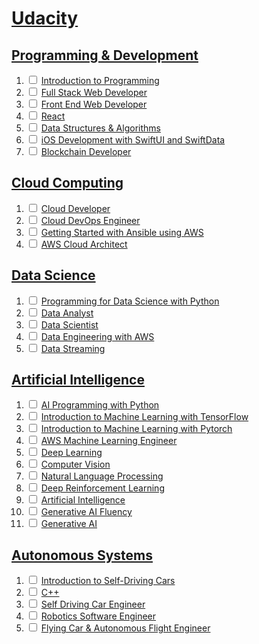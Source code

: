# [Udacity](https://www.udacity.com/dashboard)

## [Programming & Development](https://www.udacity.com/school/programming)
1. <input type="checkbox" name="uchk" unchecked> [Introduction to Programming](https://www.udacity.com/course/intro-to-programming-nanodegree--nd000)
2. <input type="checkbox" name="uchk" unchecked> [Full Stack Web Developer](https://www.udacity.com/course/full-stack-web-developer-nanodegree--nd0044)
3. <input type="checkbox" name="uchk" unchecked> [Front End Web Developer](https://www.udacity.com/course/front-end-web-developer-nanodegree--nd0011)
4. <input type="checkbox" name="uchk" unchecked> [React](https://www.udacity.com/course/react-nanodegree--nd019)
5. <input type="checkbox" name="uchk" unchecked> [Data Structures & Algorithms](https://www.udacity.com/course/data-structures-and-algorithms-nanodegree--nd256)
6. <input type="checkbox" name="uchk" unchecked> [iOS Development with SwiftUI and SwiftData](https://www.udacity.com/course/ios-developer-nanodegree--nd003)
7. <input type="checkbox" name="uchk" unchecked> [Blockchain Developer](https://www.udacity.com/course/blockchain-developer--nd1310)

## [Cloud Computing](https://www.udacity.com/school/cloud-computing)
1. <input type="checkbox" name="uchk" unchecked> [Cloud Developer](https://www.udacity.com/course/cloud-developer-nanodegree--nd9990)
2. <input type="checkbox" name="uchk" unchecked> [Cloud DevOps Engineer](https://www.udacity.com/course/cloud-dev-ops-nanodegree--nd9991)
3. <input type="checkbox" name="uchk" unchecked> [Getting Started with Ansible using AWS](https://www.udacity.com/course/getting-started-with-ansible--cd13925)
4. <input type="checkbox" name="uchk" unchecked> [AWS Cloud Architect](https://www.udacity.com/course/aws-cloud-architect-nanodegree--nd063)

## [Data Science](https://www.udacity.com/school/data-science)
1. <input type="checkbox" name="uchk" unchecked> [Programming for Data Science with Python](https://www.udacity.com/course/programming-for-data-science-nanodegree--nd104)
2. <input type="checkbox" name="uchk" unchecked> [Data Analyst](https://www.udacity.com/course/data-analyst-nanodegree--nd002)
3. <input type="checkbox" name="uchk" unchecked> [Data Scientist](https://www.udacity.com/course/data-scientist-nanodegree--nd025)
4. <input type="checkbox" name="uchk" unchecked> [Data Engineering with AWS](https://www.udacity.com/course/data-engineer-nanodegree--nd027)
5. <input type="checkbox" name="uchk" unchecked> [Data Streaming](https://www.udacity.com/course/data-streaming-nanodegree--nd029)

## [Artificial Intelligence](https://www.udacity.com/school/artificial-intelligence)
1. <input type="checkbox" name="uchk" unchecked> [AI Programming with Python](https://www.udacity.com/course/ai-programming-python-nanodegree--nd089)
2. <input type="checkbox" name="uchk" unchecked> [Introduction to Machine Learning with TensorFlow](https://www.udacity.com/course/intro-to-machine-learning-with-tensorflow-nanodegree--nd230)
3. <input type="checkbox" name="uchk" unchecked> [Introduction to Machine Learning with Pytorch](https://www.udacity.com/course/intro-to-machine-learning-nanodegree--nd229)
4. <input type="checkbox" name="uchk" unchecked> [AWS Machine Learning Engineer](https://www.udacity.com/course/aws-machine-learning-engineer-nanodegree--nd189)
5. <input type="checkbox" name="uchk" unchecked> [Deep Learning](https://www.udacity.com/course/deep-learning-nanodegree--nd101)
6. <input type="checkbox" name="uchk" unchecked> [Computer Vision](https://www.udacity.com/course/computer-vision-nanodegree--nd891)
7. <input type="checkbox" name="uchk" unchecked> [Natural Language Processing](https://www.udacity.com/course/natural-language-processing-nanodegree--nd892)
8. <input type="checkbox" name="uchk" unchecked> [Deep Reinforcement Learning](https://www.udacity.com/course/deep-reinforcement-learning-nanodegree--nd893)
9. <input type="checkbox" name="uchk" unchecked> [Artificial Intelligence](https://www.udacity.com/course/ai-artificial-intelligence-nanodegree--nd898)
10. <input type="checkbox" name="uchk" unchecked> [Generative AI Fluency](https://www.udacity.com/course/generative-ai-fluency--cd13224)
11. <input type="checkbox" name="uchk" unchecked> [Generative AI](https://www.udacity.com/course/generative-ai--nd608)

## [Autonomous Systems](https://www.udacity.com/school/autonomous-systems)
1. <input type="checkbox" name="uchk" unchecked> [Introduction to Self-Driving Cars](https://www.udacity.com/course/intro-to-self-driving-cars--nd113)
2. <input type="checkbox" name="uchk" unchecked> [C++](https://www.udacity.com/course/c-plus-plus-nanodegree--nd213)
3. <input type="checkbox" name="uchk" unchecked> [Self Driving Car Engineer](https://www.udacity.com/course/self-driving-car-engineer-nanodegree--nd0013)
4. <input type="checkbox" name="uchk" unchecked> [Robotics Software Engineer](https://www.udacity.com/course/robotics-software-engineer--nd209)
5. <input type="checkbox" name="uchk" unchecked> [Flying Car & Autonomous Flight Engineer](https://www.udacity.com/course/flying-car-nanodegree--nd787)